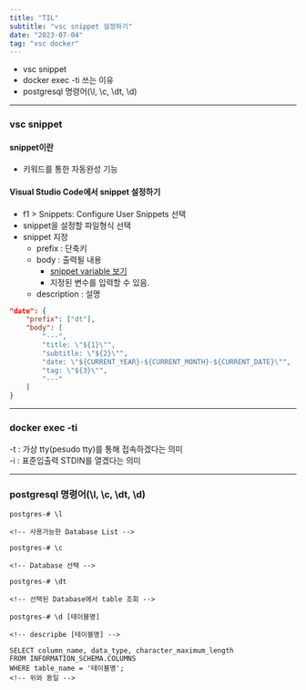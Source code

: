 ```yaml
---
title: "TIL"
subtitle: "vsc snippet 설정하기"
date: "2023-07-04"
tag: "vsc docker"
---
```


- vsc snippet
- docker exec -ti 쓰는 이유
- postgresql 명령어(\\l, \\c, \\dt, \\d)

---

### vsc snippet
#### snippet이란

- 키워드를 통한 자동완성 기능  

#### Visual Studio Code에서 snippet 설정하기

- f1 > Snippets: Configure User Snippets 선택
- snippet을 설정할 파일형식 선택
- snippet 지정
    - prefix : 단축키
    - body : 출력될 내용
        - [snippet variable 보기](https://code.visualstudio.com/docs/editor/userdefinedsnippets)
        - 지정된 변수를 입력할 수 있음.
    - description : 설명

```json
"date": {
    "prefix": ["dt"],
    "body": [
        "---",
        "title: \"${1}\"",
        "subtitle: \"${2}\"",
        "date: \"${CURRENT_YEAR}-${CURRENT_MONTH}-${CURRENT_DATE}\"",
        "tag: \"${3}\"",
        "---"
    ]
}
```  
---

### docker exec -ti

-t : 가상 tty(pesudo tty)를 통해 접속하겠다는 의미  
-i : 표준입출력 STDIN를 열겠다는 의미

---

### postgresql 명령어(\\l, \\c, \\dt, \\d)

```
postgres-# \l

<!-- 사용가능한 Database List -->
```  

```
postgres-# \c

<!-- Database 선택 -->
```  

```
postgres-# \dt

<!-- 선택된 Database에서 table 조회 -->
```  

```
postgres-# \d [테이블명]

<!-- descripbe [테이블명] -->

SELECT column_name, data_type, character_maximum_length
FROM INFORMATION_SCHEMA.COLUMNS
WHERE table_name = '테이블명';
<!-- 위와 동일 -->
```  